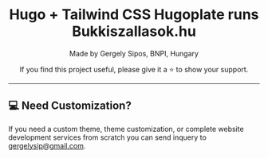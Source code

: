 <h1 align="center">Hugo + Tailwind CSS Hugoplate runs Bukkiszallasok.hu</h1>

<p align="center">Made by Gergely Sipos, BNPI, Hungary</a></p>
<p align=center> If you find this project useful, please give it a ⭐ to show your support.</p>

---

## 💻 Need Customization?

If you need a custom theme, theme customization, or complete website development services from scratch you can send inquery to gergelysip@gmail.com.
